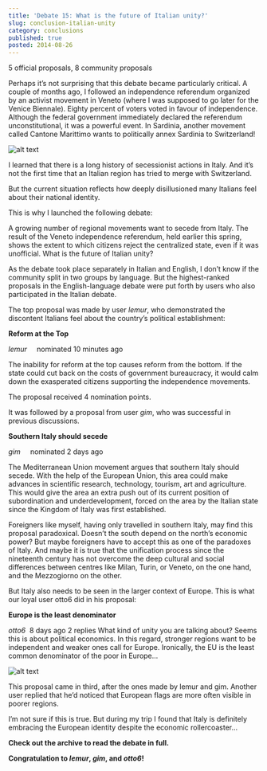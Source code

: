 ```yaml
---
title: 'Debate 15: What is the future of Italian unity?'
slug: conclusion-italian-unity
category: conclusions
published: true
posted: 2014-08-26
---
```


5 official proposals, 8 community proposals

Perhaps it’s not surprising that this debate became particularly critical. A  couple of months ago, I followed an independence referendum organized by an activist movement in Veneto (where I was supposed to go later for the Venice Biennale). Eighty percent of voters voted in favour of independence. Although the federal government immediately declared the referendum unconstitutional, it was a powerful event. In Sardinia, another movement called Cantone Marittimo wants to politically annex Sardinia to Switzerland!   

![alt text](https://s3-eu-west-1.amazonaws.com/lavapolis.bucket/lavapolis_media/Friday_DB15_ital.png)

I learned that there is a long history of secessionist actions in Italy. And it’s not the first time that an Italian region has tried to merge with Switzerland.

But the current situation reflects how deeply disillusioned many Italians feel about their national identity.

This is why I launched the following debate: 

A growing number of regional movements want to secede from Italy. The result of the Veneto independence referendum, held earlier this spring, shows the extent to which citizens reject the centralized state, even if it was unofficial. What is the future of Italian unity?

As the debate took place separately in Italian and English, I don’t know if the community split in two groups by language. But the highest-ranked proposals in the English-language debate were put forth by users who also participated in the Italian debate.

The top proposal was made by user _lemur_, who demonstrated the discontent Italians feel about the country’s political establishment:

**Reform at the Top**

_lemur_     nominated 10 minutes ago

The inability for reform at the top causes reform from the bottom. If the state could cut back on the costs of government bureaucracy, it would calm down the exasperated citizens supporting the independence movements.

The proposal received 4 nomination points.

It was followed by a proposal from user _gim_, who was successful in previous discussions. 

**Southern Italy should secede**

_gim_     nominated 2 days ago

The Mediterranean Union movement argues that southern Italy should secede. With the help of the European Union, this area could make advances in scientific research, technology, tourism, art and agriculture. This would give the area an extra push out of its current position of subordination and underdevelopment, forced on the area by the Italian state since the Kingdom of Italy was first established.

Foreigners like myself, having only travelled in southern Italy, may find this proposal paradoxical. Doesn’t the south depend on the north’s economic power? But maybe foreigners have to accept this as one of the paradoxes of Italy. And maybe it is true that the unification process since the nineteenth century has not overcome the deep cultural and social differences between centres like Milan, Turin, or Veneto, on the one hand, and the Mezzogiorno on the other.

But Italy also needs to be seen in the larger context of Europe. This is what our loyal user otto6 did in his proposal:

**Europe is the least denominator**

_otto6_       8 days ago 2 replies
What kind of unity you are talking about? Seems this is about political economics. In this regard, stronger regions want to be independent and weaker ones call for Europe. Ironically, the EU is the least common denominator of the poor in Europe...

![alt text](https://s3-eu-west-1.amazonaws.com/lavapolis.bucket/lavapolis_media/italianunity.jpeg)

This proposal came in third, after the ones made by lemur and gim. Another user replied that he’d noticed that European flags are more often visible in poorer regions.

I’m not sure if this is true. But during my trip I found that Italy is definitely embracing the European identity despite the economic rollercoaster…

**Check out the archive to read the debate in full.**

**Congratulation to _lemur_, _gim_, and _otto6_!** 


